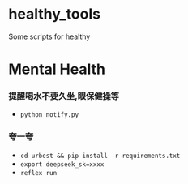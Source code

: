 # healthy_tools
Some scripts for healthy
# Mental Health
### 提醒喝水不要久坐,眼保健操等
- `python notify.py`
### 夸一夸
- `cd urbest && pip install -r requirements.txt`
- `export deepseek_sk=xxxx`
- `reflex run`
